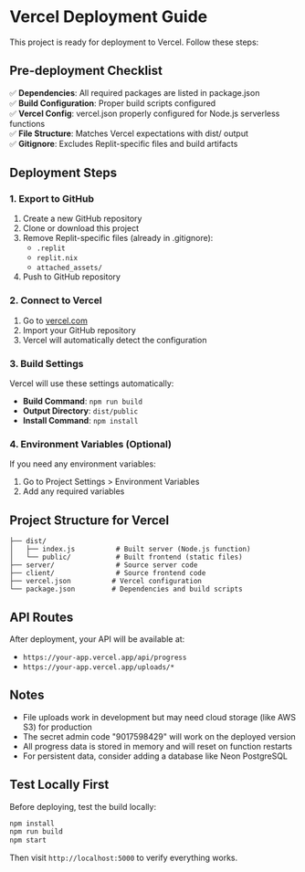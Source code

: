 # Vercel Deployment Guide

This project is ready for deployment to Vercel. Follow these steps:

## Pre-deployment Checklist

✅ **Dependencies**: All required packages are listed in package.json  
✅ **Build Configuration**: Proper build scripts configured  
✅ **Vercel Config**: vercel.json properly configured for Node.js serverless functions  
✅ **File Structure**: Matches Vercel expectations with dist/ output  
✅ **Gitignore**: Excludes Replit-specific files and build artifacts  

## Deployment Steps

### 1. Export to GitHub
1. Create a new GitHub repository
2. Clone or download this project
3. Remove Replit-specific files (already in .gitignore):
   - `.replit`
   - `replit.nix` 
   - `attached_assets/`
4. Push to GitHub repository

### 2. Connect to Vercel
1. Go to [vercel.com](https://vercel.com)
2. Import your GitHub repository
3. Vercel will automatically detect the configuration

### 3. Build Settings
Vercel will use these settings automatically:
- **Build Command**: `npm run build`
- **Output Directory**: `dist/public`
- **Install Command**: `npm install`

### 4. Environment Variables (Optional)
If you need any environment variables:
1. Go to Project Settings > Environment Variables
2. Add any required variables

## Project Structure for Vercel

```
├── dist/
│   ├── index.js          # Built server (Node.js function)
│   └── public/           # Built frontend (static files)
├── server/               # Source server code
├── client/               # Source frontend code
├── vercel.json          # Vercel configuration
└── package.json         # Dependencies and build scripts
```

## API Routes

After deployment, your API will be available at:
- `https://your-app.vercel.app/api/progress`
- `https://your-app.vercel.app/uploads/*`

## Notes

- File uploads work in development but may need cloud storage (like AWS S3) for production
- The secret admin code "9017598429" will work on the deployed version
- All progress data is stored in memory and will reset on function restarts
- For persistent data, consider adding a database like Neon PostgreSQL

## Test Locally First

Before deploying, test the build locally:

```bash
npm install
npm run build
npm start
```

Then visit `http://localhost:5000` to verify everything works.